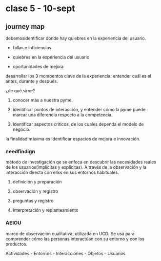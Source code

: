 # clase 5 - 10-sept

## journey map

debemosidentificar dónde hay quiebres en la experiencia del usuario.

- fallas e inficiencias

- quiebres en la experiencia del usuario

- oportunidades de mejora

desarrollar los 3 momoentos clave de la experiencia: entender cuál es el antes, durante y después.

¿de qué sirve?

1. conocer más a nuestra pyme.

2. identificar puntos de interacción, y entender cómo la pyme puede marcar una diferencia respecto a la competencia.

3. identificar aspectos críticos, de los cuales dependa el modelo de negocio.

la finalidad máxima es identificar espacios de mejora e innovación.


### needfindign

método de investigación qe se enfoca en descubrir las necesidades reales de los usuarios(implícitas y explícitas). A través de la observación y la interacción directa con ellxs en sus entornos habituales.

1. definición y preparación

2. observación y registro

3. preguntas y registro

4. interpretación y replanteamiento

### AEIOU

marco de observación cualitativa, utilizada en UCD. Se usa para comprender cómo las personas interactúan con su entorno y con los productos.

Actividades - Entornos - Interacciones - Objetos - Usuarios